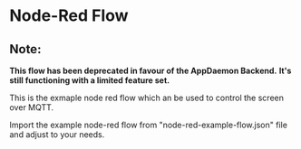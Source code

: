 # Node-Red Flow

## Note: 
**This flow has been deprecated in favour of the AppDaemon Backend.**
**It's still functioning with a limited feature set.**



This is the exmaple node red flow which an be used to control the screen over MQTT.

Import the example node-red flow from "node-red-example-flow.json" file and adjust to your needs.